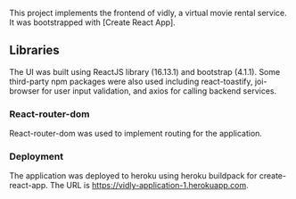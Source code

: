 This project implements the frontend of vidly, a virtual movie rental service. It was bootstrapped with [Create React App].

## Libraries

The UI was built using ReactJS library (16.13.1) and bootstrap (4.1.1). Some third-party npm packages were also used including react-toastify, joi-browser for user input validation, and axios for calling backend services.

### React-router-dom

React-router-dom was used to implement routing for the application.

### Deployment

The application was deployed to heroku using heroku buildpack for create-react-app. The URL is https://vidly-application-1.herokuapp.com.
